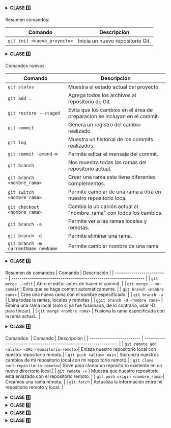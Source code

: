 

<details><summary> <b> CLASE  1️⃣</b></summary>

# Introducción a Git
---
Antes de empezar...
> 💡 **Nota:** ¿Qué es un control de versiones?  
> Un control de versiones es un historial de cada cambio que se realiza en el código fuente de un proyecto. Es importante porque da rendimiento, seguridad y flexibilidad.

#### Un poco de historia de Git

- **1990** → Nace CVS, primer controlador de versiones.
- **2005** → *Linus Torvalds crea Git* ✨  Después de caída de Bitkeeper.
- **2008** → Creación de **GitHub**
- **2018** → Microsoft compra GitHub, pero sigue siendo gratuito.
- **2024** → Git domina el mercado.

entonces:

## ¿Qué es Git?

<img src="https://avatars.githubusercontent.com/u/18133?s=280&v=4" align="right" alt="Logo de Git" width="100" height="100">


Git es un sistema distribuido de control de versiones, donde los cambios en el código son registrados por un historial en sus ficheros para saber quién y cuándo lo hizo.
Puede tener uno o varios repositorios remotos para sincronizarlos.

## ¿Qué es un repositorio?  

Es una carpeta de almacenamiento de varias versiones de los ficheros de un proyecto y el historial de los cambios hechos en ellos.  
Los repositorios pueden ser de dos tipos:
* **Locales** (en nuestro ordenador)  
* **Remotos** (en un servidor externo)
  
<img src="https://blogger.googleusercontent.com/img/b/R29vZ2xl/AVvXsEj7CpqGNI2ceZA6Kc5VJL6l2OopC2GE-4xCdduHCyo8ZhwUhxREhEfFkH0IthUE5HqVASxGXl2SET_CrKEMmmagqSxEeSfxxV9Hq_7wf41vHuXZhAOAeO59K0lvXY7MWSlV7VwLKINVf4k/s640/Repositorios.PNG" alt="Repositorios Git" width="500" height="150"/>


## ¡Inicia tu proyecto con Git!
Crea tu proyecto en una carpeta de tu preferencia con el comando:
 ```
git init <nombre de tu proyecto>
```
aparecerá un **(main)** al lado de tu ruta
</details>

Resumen comandos:

| Comando                     | Descripción                                                                |
| -------------------------   | -----------------------------------------------------------------          |
| `git init <nuevo_proyecto>` | Inicia un nuevo repositorio Git.                                           |


<details><summary> <b> CLASE 2️⃣ </b></summary>

# States y Commits
Git tiene 3 estados, los cuales son:

1.  *Modified:* Cuando un archivo tiene cambios marcados para ser confirmados 

2.  *Staged:* Los archivos modificados ya están listos para ser confirmados en el repositorio local.

3.  *Commited:* Los cambios fueron guardados en el repositorio local (commit).
   
## ¿Qué es un commit?
Son aquellos que sirven para registrart los cambios que se han hecho en el repositorio

> 💡 **Nota:** Podriamos imaginar un commit como una fotografía, cada una es como un estado de todos los archivos del repositorios

## ¿Cómo hacer un commit?

Para guardar los cambios que se tienen en el área de staging, añadiendo directamente un mensaje, se usará el siguiente comando:

 ```
git commit -m "Mensaje"
```
>El mensaje se usará como el título del commit.

Si se quiere añadir información adicional, se puede volver a usar el parámetro **-m** las veces que se requiera.

 ```
git commit -m "Mensaje" -m "Mensaje adicional"
```
## ¿Qué es el HEAD?
Es como un indicador que dice: "ESTÁS AQUÍ"
Solo se puede estar en un lugar, ese es el HEAD.

## ¿Qué es una rama?
Es una instantánea (snapshot) de la división del estado del código

>Es como un nuevo apuntador hacia una de las confirmaciones

<img src="https://res.cloudinary.com/snyk/images/f_auto,q_auto/w_1240,h_384,c_scale/v1/wordpress-sync/image1-11/image1-11-1240x384.png" alt="Repositorios Git" width="500" height="150"/>

</details>

Comandos nuevos:

| Comando                     | Descripción                                                                |
| -------------------------   | -----------------------------------------------------------------          |
| `git status`                | Muestra el estado actual del proyecto.                                     |
| `git add .`                   | Agrega todos los archivos al repositorio de Git.                           |
| `git restore --staged`      | Evita que los cambios en el área de preparación se incluyan en el commit.  |
| `git commit`                | Genera un registro del cambio realizado.                                   |
| `git log`                   | Muestra un historial de los commits realizados.                            |
| `git commit -amend-m`       | Permite editar el mensaje del commit.                                      |
| `git branch `               | Nos muestra todas las ramas del repositorio actual.                        |
| `git branch <nombre_rama>`  | Crear una rama este tiene diferentes complementos.                         |
| `git switch <nombre_rama>`  | Permite cambiar de una rama a otra en nuestro repositorio loca.            |
| `git checkout <nombre_rama>`| Cambia la ubicación actual al "nombre_rama" con todos los cambios.         |
| `git branch -a`             | Permite ver a las ramas locales y remotas.                                 |
| `git branch -d`             | Permite eliminar una rama.                                 |
| `git branch -m currentName newName`             | Permite cambiar nombre de una rama                                |

<details><summary> <b> CLASE 3️⃣ </b></summary>

## ¿Para qué sirven las ramas?
Permiten realizar un desarrollo no lineal y colaborativo

>Las ramas pueden acabar de dos maneras:
>* Terminar en el olvido
>* Ser fusionada en otra rama

## Fusionar ramas
 Es el proceso en el cual se integran los cambios de una rama en otra

 <img src="https://blueelephpant.wordpress.com/wp-content/uploads/2018/08/1_tnvrls6dg7vft0zgdtfu_w.png" alt="Repositorios Git" width="500" height="230"/>

## Eliminar ramas

Eliminar ramas es una buena práctica 
> Recordemos que las ramas tienen un propósito único y  corto tiempo de periodo

## Conflictos en Git 
Un conflicto en Git ocurre cuando Git no puede fusionar automáticamente cambios de diferentes ramas porque hay modificaciones incompatibles en las mismas líneas de un archivo o archivos diferentes que interfieren entre sí.

### ¿Cómo resolver un conflicto en Git?
* Se debe elegir una versión
* Combinar ambas opciones
* Escribir algo nuevo

</details>

Resumen de comandos
| Comando                     | Descripción                                                                |
| -------------------------   | -----------------------------------------------------------------          |
| `git merge --edit`                | Abre el editor antes de hacer el commit.                                     |
| `git merge --no-commit`                | Evita que se haga commit automáticamente.                                     |
| `git branch <nombre rama>`                | Crea una nueva rama con el nombre especificado.                                     |
| `git branch -a`                | Lista todas la ramas, locales y remotas                                     |
| `ggit branch -d <nombre rama>`                | Eimina una rama local (solo si ya fue fusionada, de lo contrario, usar -D para forzar).                                     |
| `git merge <nombre rama>`                | Fusiona la rama especificada con la rama actual..                                     |

<details><summary> <b> CLASE 4️⃣  </b></summary>

# GIT HUB

## ¿Git y GitHub son lo mismo?
No... 
* Git es un control de versiones.
* GitHub es un servicio de alojamiento en la nube de código fuente basado en el sistema de control de versiones que git ofrece para manejar repositorios.

## Repositorios remotos
Es una copia de un proyecto en la nube, el cual se puede sincronizar con un repositorio local

</details>

Comandos:
| Comando                     | Descripción                                                                |
| -------------------------   | -----------------------------------------------------------------          |
| `git remote add <alias> <URL-repositorio-remoto>`| Enlaza nuestro repositorio local con nuestro repositorio remoto.|
| `git push <alias> main`     | Sicroniza nuestros cambios de mi repositorio local con mi repositorio remoto.|
| `git clone <url-repositorio-remoto>`| Sirve para clonar un repositorio existente en un nuevo directorio local.|
| `git remote -v`             | Muestra que nuestro repositorio esta enlazado con el repositorio remoto.   |
| `git push origin <nombre_rama>`| Creamos una rama remota.				                   |
| `git fetch`                 | Actualiza la información entre mi repositorio remoto y local.	           |

<details><summary> <b> CLASE 5️⃣  </b></summary>

# PUSH, PULL y PULL REQUEST
> git push
Nos sirve para empujar cualquier cmabio del repositorio local al remoto

> git pull
Nos sirve para descargar los cambios del repositorio remoro al local

### ¿Qué es una pull request?
Es una petición de cambios que se envía al respositorio original

</details>

<details><summary> <b> CLASE 6️⃣  </b></summary>

</details>

<details><summary> <b> CLASE 7️⃣ </b></summary>
</details>

<details><summary> <b> CLASE 8️⃣ </b></summary>

</details>